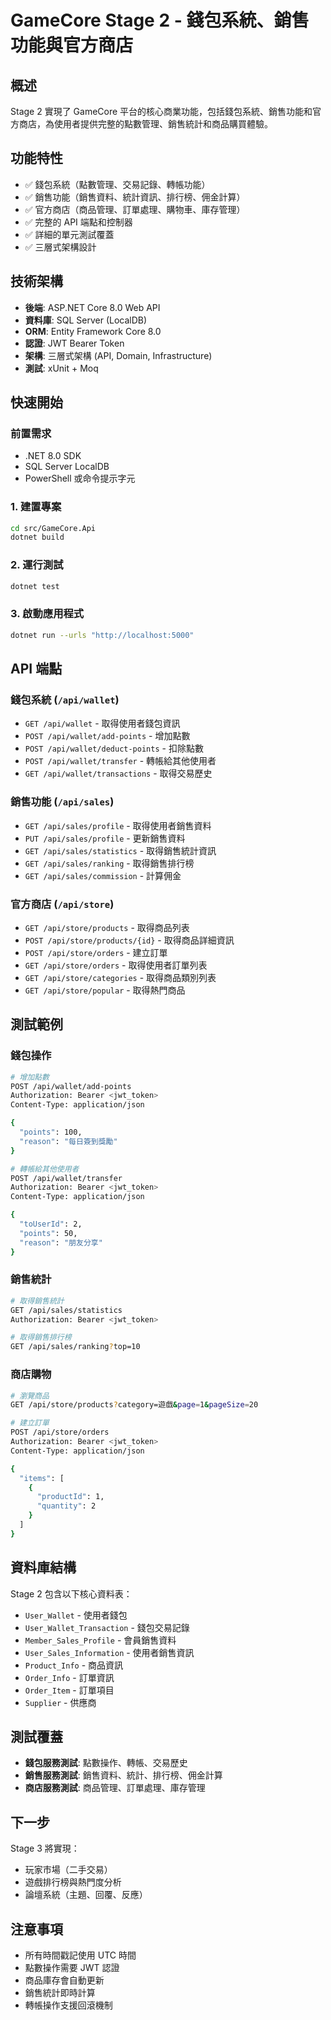 # GameCore Stage 2 - 錢包系統、銷售功能與官方商店

## 概述
Stage 2 實現了 GameCore 平台的核心商業功能，包括錢包系統、銷售功能和官方商店，為使用者提供完整的點數管理、銷售統計和商品購買體驗。

## 功能特性
- ✅ 錢包系統（點數管理、交易記錄、轉帳功能）
- ✅ 銷售功能（銷售資料、統計資訊、排行榜、佣金計算）
- ✅ 官方商店（商品管理、訂單處理、購物車、庫存管理）
- ✅ 完整的 API 端點和控制器
- ✅ 詳細的單元測試覆蓋
- ✅ 三層式架構設計

## 技術架構
- **後端**: ASP.NET Core 8.0 Web API
- **資料庫**: SQL Server (LocalDB)
- **ORM**: Entity Framework Core 8.0
- **認證**: JWT Bearer Token
- **架構**: 三層式架構 (API, Domain, Infrastructure)
- **測試**: xUnit + Moq

## 快速開始

### 前置需求
- .NET 8.0 SDK
- SQL Server LocalDB
- PowerShell 或命令提示字元

### 1. 建置專案
```bash
cd src/GameCore.Api
dotnet build
```

### 2. 運行測試
```bash
dotnet test
```

### 3. 啟動應用程式
```bash
dotnet run --urls "http://localhost:5000"
```

## API 端點

### 錢包系統 (`/api/wallet`)
- `GET /api/wallet` - 取得使用者錢包資訊
- `POST /api/wallet/add-points` - 增加點數
- `POST /api/wallet/deduct-points` - 扣除點數
- `POST /api/wallet/transfer` - 轉帳給其他使用者
- `GET /api/wallet/transactions` - 取得交易歷史

### 銷售功能 (`/api/sales`)
- `GET /api/sales/profile` - 取得使用者銷售資料
- `PUT /api/sales/profile` - 更新銷售資料
- `GET /api/sales/statistics` - 取得銷售統計資訊
- `GET /api/sales/ranking` - 取得銷售排行榜
- `GET /api/sales/commission` - 計算佣金

### 官方商店 (`/api/store`)
- `GET /api/store/products` - 取得商品列表
- `POST /api/store/products/{id}` - 取得商品詳細資訊
- `POST /api/store/orders` - 建立訂單
- `GET /api/store/orders` - 取得使用者訂單列表
- `GET /api/store/categories` - 取得商品類別列表
- `GET /api/store/popular` - 取得熱門商品

## 測試範例

### 錢包操作
```bash
# 增加點數
POST /api/wallet/add-points
Authorization: Bearer <jwt_token>
Content-Type: application/json

{
  "points": 100,
  "reason": "每日簽到獎勵"
}

# 轉帳給其他使用者
POST /api/wallet/transfer
Authorization: Bearer <jwt_token>
Content-Type: application/json

{
  "toUserId": 2,
  "points": 50,
  "reason": "朋友分享"
}
```

### 銷售統計
```bash
# 取得銷售統計
GET /api/sales/statistics
Authorization: Bearer <jwt_token>

# 取得銷售排行榜
GET /api/sales/ranking?top=10
```

### 商店購物
```bash
# 瀏覽商品
GET /api/store/products?category=遊戲&page=1&pageSize=20

# 建立訂單
POST /api/store/orders
Authorization: Bearer <jwt_token>
Content-Type: application/json

{
  "items": [
    {
      "productId": 1,
      "quantity": 2
    }
  ]
}
```

## 資料庫結構
Stage 2 包含以下核心資料表：
- `User_Wallet` - 使用者錢包
- `User_Wallet_Transaction` - 錢包交易記錄
- `Member_Sales_Profile` - 會員銷售資料
- `User_Sales_Information` - 使用者銷售資訊
- `Product_Info` - 商品資訊
- `Order_Info` - 訂單資訊
- `Order_Item` - 訂單項目
- `Supplier` - 供應商

## 測試覆蓋
- **錢包服務測試**: 點數操作、轉帳、交易歷史
- **銷售服務測試**: 銷售資料、統計、排行榜、佣金計算
- **商店服務測試**: 商品管理、訂單處理、庫存管理

## 下一步
Stage 3 將實現：
- 玩家市場（二手交易）
- 遊戲排行榜與熱門度分析
- 論壇系統（主題、回覆、反應）

## 注意事項
- 所有時間戳記使用 UTC 時間
- 點數操作需要 JWT 認證
- 商品庫存會自動更新
- 銷售統計即時計算
- 轉帳操作支援回滾機制 